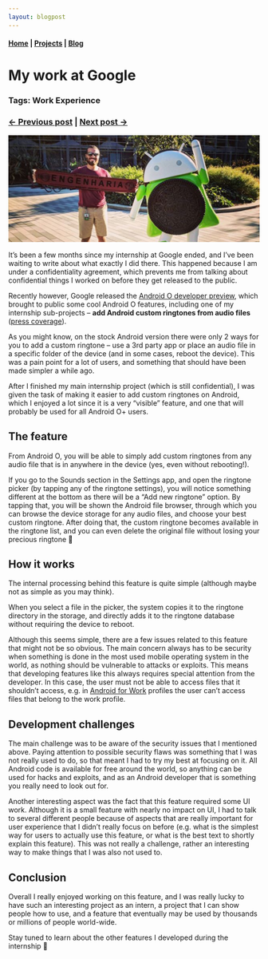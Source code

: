 ```yaml
---
layout: blogpost
---
```


#### [Home](/) | [Projects](/projects) | [Blog](/blog)

# My work at Google

### Tags: Work Experience
### [<- Previous post](/blog/applying-for-google) | [Next post ->](/blog/tales-of-a-ceo)

![California](/assets/images/california.png)

It’s been a few months since my internship at Google ended, and I’ve been waiting to write about what exactly I did there. This happened because I am under a confidentiality agreement, which prevents me from talking about confidential things I worked on before they get released to the public.

Recently however, Google released the [Android O developer preview](https://developer.android.com/preview/index.html), which brought to public some cool Android O features, including one of my internship sub-projects – **add Android custom ringtones from audio files** ([press coverage](http://www.androidpolice.com/2017/03/23/android-o-feature-spotlight-easily-add-custom-ringtones-alarm-sounds-notification-sounds/)).

As you might know, on the stock Android version there were only 2 ways for you to add a custom ringtone – use a 3rd party app or place an audio file in a specific folder of the device (and in some cases, reboot the device). This was a pain point for a lot of users, and something that should have been made simpler a while ago.

After I finished my main internship project (which is still confidential), I was given the task of making it easier to add custom ringtones on Android, which I enjoyed a lot since it is a very “visible” feature, and one that will probably be used for all Android O+ users.

## The feature

From Android O, you will be able to simply add custom ringtones from any audio file that is in anywhere in the device (yes, even without rebooting!).

If you go to the Sounds section in the Settings app, and open the ringtone picker (by tapping any of the ringtone settings), you will notice something different at the bottom as there will be a “Add new ringtone” option. By tapping that, you will be shown the Android file browser, through which you can browse the device storage for any audio files, and choose your best custom ringtone. After doing that, the custom ringtone becomes available in the ringtone list, and you can even delete the original file without losing your precious ringtone 🙂

## How it works

The internal processing behind this feature is quite simple (although maybe not as simple as you may think).

When you select a file in the picker, the system copies it to the ringtone directory in the storage, and directly adds it to the ringtone database without requiring the device to reboot.

Although this seems simple, there are a few issues related to this feature that might not be so obvious. The main concern always has to be security when something is done in the most used mobile operating system in the world, as nothing should be vulnerable to attacks or exploits. This means that developing features like this always requires special attention from the developer. In this case, the user must not be able to access files that it shouldn’t access, e.g. in [Android for Work](https://www.android.com/work/) profiles the user can’t access files that belong to the work profile.

## Development challenges

The main challenge was to be aware of the security issues that I mentioned above. Paying attention to possible security flaws was something that I was not really used to do, so that meant I had to try my best at focusing on it. All Android code is available for free around the world, so anything can be used for hacks and exploits, and as an Android developer that is something you really need to look out for.

Another interesting aspect was the fact that this feature required some UI work. Although it is a small feature with nearly no impact on UI, I had to talk to several different people because of aspects that are really important for user experience that I didn’t really focus on before (e.g. what is the simplest way for users to actually use this feature, or what is the best text to shortly explain this feature). This was not really a challenge, rather an interesting way to make things that I was also not used to.

## Conclusion

Overall I really enjoyed working on this feature, and I was really lucky to have such an interesting project as an intern, a project that I can show people how to use, and a feature that eventually may be used by thousands or millions of people world-wide.

Stay tuned to learn about the other features I developed during the internship 🙂
